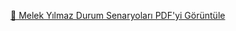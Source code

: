 [📄 Melek Yılmaz Durum Senaryoları PDF'yi Görüntüle](https://github.com/kullanıcı_adı/repo_adı/raw/main/Melek%20Yılmaz%20Durum%20Senaryoları.pdf)
